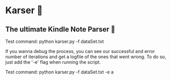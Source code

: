 # Karser 🏴󠁡󠁦󠁷󠁡󠁲󠁿
## The ultimate Kindle Note Parser 🚀

Test command: python karser.py -f dataSet.txt 

If you wanna debug the process, you can see our successful and error number of iterations and get a logfile of the ones that went wrong. To do so, just add the '-e' flag when running the script.

Test command: python karser.py -f dataSet.txt -e a